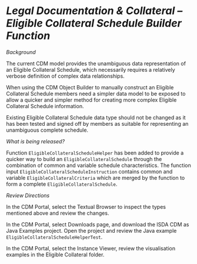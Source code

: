 # *Legal Documentation & Collateral – Eligible Collateral Schedule Builder Function*

_Background_

The current CDM model provides the unambiguous data representation of an Eligible Collateral Schedule, which necessarily requires a relatively verbose definition of complex data relationships.

When using the CDM Object Builder to manually construct an Eligible Collateral Schedule members need a simpler data model to be exposed to allow a quicker and simpler method for creating more complex Eligible Collateral Schedule information.

Existing Eligible Collateral Schedule data type should not be changed as it has been tested and signed off by members as suitable for representing an unambiguous complete schedule.

_What is being released?_

Function `EligibleCollateralScheduleHelper` has been added to provide a quicker way to build an `EligibleCollateralSchedule` through the combination of common and variable schedule characteristics.  The function input `EligibleCollateralScheduleInstruction` contains common and variable `EligibleCollateralCriteria` which are merged by the function to form a complete `EligibleCollateralSchedule`.

_Review Directions_

In the CDM Portal, select the Textual Browser to inspect the types mentioned above and review the changes.

In the CDM Portal, select Downloads page, and download the ISDA CDM as Java Examples project. Open the project and review the Java example `EligibleCollateralScheduleHelperTest`.

In the CDM Portal, select the Instance Viewer, review the visualisation examples in the Eligible Collateral folder.
